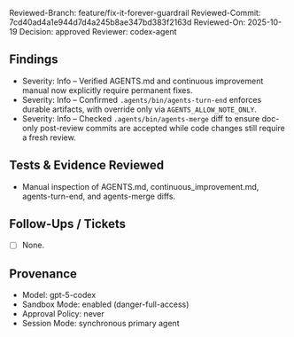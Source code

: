 Reviewed-Branch: feature/fix-it-forever-guardrail
Reviewed-Commit: 7cd40ad4a1e944d7d4a245b8ae347bd383f2163d
Reviewed-On: 2025-10-19
Decision: approved
Reviewer: codex-agent

## Findings
- Severity: Info – Verified AGENTS.md and continuous improvement manual now explicitly require permanent fixes.
- Severity: Info – Confirmed `.agents/bin/agents-turn-end` enforces durable artifacts, with override only via `AGENTS_ALLOW_NOTE_ONLY`.
- Severity: Info – Checked `.agents/bin/agents-merge` diff to ensure doc-only post-review commits are accepted while code changes still require a fresh review.

## Tests & Evidence Reviewed
- Manual inspection of AGENTS.md, continuous_improvement.md, agents-turn-end, and agents-merge diffs.

## Follow-Ups / Tickets
- [ ] None.

## Provenance
- Model: gpt-5-codex
- Sandbox Mode: enabled (danger-full-access)
- Approval Policy: never
- Session Mode: synchronous primary agent
